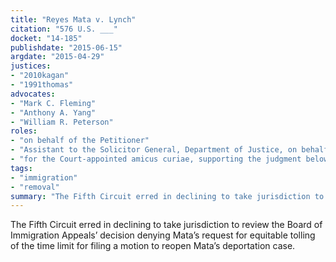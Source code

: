```yaml
---
title: "Reyes Mata v. Lynch"
citation: "576 U.S. ___"
docket: "14-185"
publishdate: "2015-06-15"
argdate: "2015-04-29"
justices:
- "2010kagan"
- "1991thomas"
advocates:
- "Mark C. Fleming"
- "Anthony A. Yang"
- "William R. Peterson"
roles:
- "on behalf of the Petitioner"
- "Assistant to the Solicitor General, Department of Justice, on behalf of the Respondent in support of reversal and remand"
- "for the Court-appointed amicus curiae, supporting the judgment below"
tags:
- "immigration"
- "removal"
summary: "The Fifth Circuit erred in declining to take jurisdiction to review the Board of Immigration Appeals’ decision denying Mata’s request for equitable tolling of the time limit for filing a motion to reopen Mata’s deportation case."
---
```

The Fifth Circuit erred in declining to take jurisdiction to review the Board of Immigration Appeals’ decision denying Mata’s request for equitable tolling of the time limit for filing a motion to reopen Mata’s deportation case.

